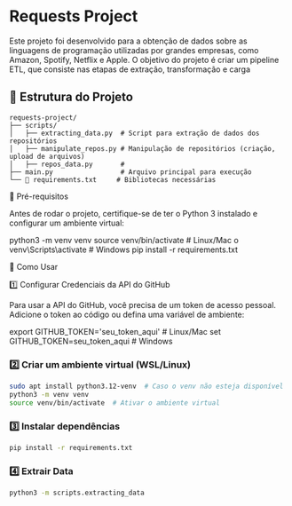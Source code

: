 # Requests Project

Este projeto foi desenvolvido para a obtenção de dados sobre as linguagens de programação utilizadas por grandes empresas, como Amazon, Spotify, Netflix e Apple. O objetivo do projeto é criar um pipeline ETL, que consiste nas etapas de extração, transformação e carga
## 📂 Estrutura do Projeto

```
requests-project/
├── scripts/
│   ├── extracting_data.py  # Script para extração de dados dos repositórios
│   ├── manipulate_repos.py # Manipulação de repositórios (criação, upload de arquivos)
│   ├── repos_data.py       # 
├── main.py                 # Arquivo principal para execução
└── 📄 requirements.txt     # Bibliotecas necessárias
```

📌 Pré-requisitos

Antes de rodar o projeto, certifique-se de ter o Python 3 instalado e configurar um ambiente virtual:

python3 -m venv venv
source venv/bin/activate  # Linux/Mac
o venv\Scripts\activate  # Windows
pip install -r requirements.txt

🔧 Como Usar

1️⃣ Configurar Credenciais da API do GitHub

Para usar a API do GitHub, você precisa de um token de acesso pessoal. Adicione o token ao código ou defina uma variável de ambiente:

export GITHUB_TOKEN='seu_token_aqui'  # Linux/Mac
set GITHUB_TOKEN=seu_token_aqui       # Windows

### 2️⃣ Criar um ambiente virtual (WSL/Linux)
```bash
sudo apt install python3.12-venv  # Caso o venv não esteja disponível
python3 -m venv venv
source venv/bin/activate  # Ativar o ambiente virtual
```

### 3️⃣ Instalar dependências
```bash
pip install -r requirements.txt
```

### 4️⃣ Extrair Data
```bash
python3 -m scripts.extracting_data
```
